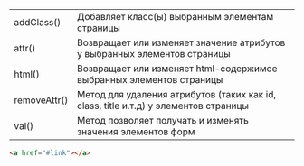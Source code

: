 
|              |                                                                                      |
| ------------ | ------------------------------------------------------------------------------------ |
| addClass()   | Добавляет класс(ы) выбранным элементам страницы                                      |
| attr()       | Возвращает или изменяет значение атрибутов у выбранных элементов страницы            |
| html()       | Возвращает или изменяет html-содержимое выбранных элементов страницы                 |
| removeAttr() | Метод для удаления атрибутов (таких как id, class, title и.т.д) у элементов страницы |
| val()        |  Метод позволяет получать и изменять значения элементов форм                         |
```html
<a href="#link"></a>
```